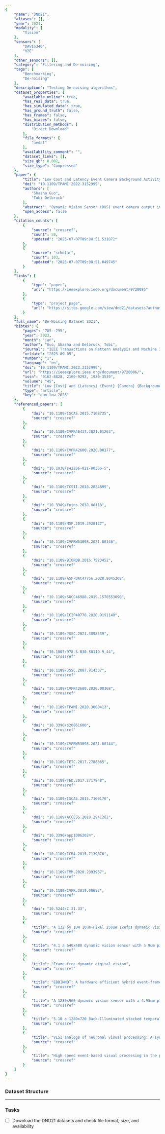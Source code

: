 ```yaml
---
{
    "name": "DND21",
    "aliases": [],
    "year": 2021,
    "modality": [
        "Vision"
    ],
    "sensors": [
        "DAVIS346",
        "V2E"
    ],
    "other_sensors": [],
    "category": "Filtering and De-noising",
    "tags": [
        "Benchmarking",
        "De-noising"
    ],
    "description": "Testing De-noising algorithms",
    "dataset_properties": {
        "available_online": true,
        "has_real_data": true,
        "has_simulated_data": true,
        "has_ground_truth": false,
        "has_frames": false,
        "has_biases": false,
        "distribution_methods": [
            "Direct Download"
        ],
        "file_formats": [
            "aedat"
        ],
        "availability_comment": "",
        "dataset_links": [],
        "size_gb": 0.002,
        "size_type": "Compressed"
    },
    "paper": {
        "title": "Low Cost and Latency Event Camera Background Activity Denoising",
        "doi": "10.1109/TPAMI.2022.3152999",
        "authors": [
            "Shasha Guo",
            "Tobi Delbruck"
        ],
        "abstract": "Dynamic Vision Sensor (DVS) event camera output includes uninformative background activity (BA) noise events that increase dramatically under dim lighting. Existing denoising algorithms are not effective under these high noise conditions. Furthermore, it is dif\ufb01cult to quantitatively compare algorithm accuracy. This paper proposes a novel framework to better quantify BA denoising algorithms by measuring receiver operating characteristics with known mixtures of signal and noise DVS events. New datasets for stationary and moving camera applications of DVS in surveillance and driving are used to compare 3 new low-cost algorithms: Algorithm 1 checks distance to past events using a tiny \ufb01xed size window and removes most of the BA while preserving most of the signal for stationary camera scenarios. Algorithm 2 uses a memory proportional to the number of pixels for improved correlation checking. Compared with existing methods, it removes more noise while preserving more signal. Algorithm 3 uses a lightweight multilayer perceptron classi\ufb01er driven by local event time surfaces to achieve the best accuracy over all datasets. The code and data are shared with the paper as DND21.",
        "open_access": false
    },
    "citation_counts": [
        {
            "source": "crossref",
            "count": 59,
            "updated": "2025-07-07T09:08:51.531872"
        },
        {
            "source": "scholar",
            "count": 103,
            "updated": "2025-07-07T09:08:51.049745"
        }
    ],
    "links": [
        {
            "type": "paper",
            "url": "https://ieeexplore.ieee.org/document/9720086"
        },
        {
            "type": "project_page",
            "url": "https://sites.google.com/view/dnd21/datasets?authuser=0"
        }
    ],
    "full_name": "De-Noising Dataset 2021",
    "bibtex": {
        "pages": "785--795",
        "year": 2023,
        "month": "jan",
        "author": "Guo, Shasha and Delbruck, Tobi",
        "journal": "IEEE Transactions on Pattern Analysis and Machine Intelligence",
        "urldate": "2023-09-05",
        "number": "1",
        "language": "en",
        "doi": "10.1109/TPAMI.2022.3152999",
        "url": "https://ieeexplore.ieee.org/document/9720086/",
        "issn": "0162-8828, 2160-9292, 1939-3539",
        "volume": "45",
        "title": "Low {Cost} and {Latency} {Event} {Camera} {Background} {Activity} {Denoising}",
        "type": "article",
        "key": "guo_low_2023"
    },
    "referenced_papers": [
        {
            "doi": "10.1109/ISCAS.2015.7168735",
            "source": "crossref"
        },
        {
            "doi": "10.1109/CVPR46437.2021.01263",
            "source": "crossref"
        },
        {
            "doi": "10.1109/CVPR42600.2020.00177",
            "source": "crossref"
        },
        {
            "doi": "10.1038/s42256-021-00356-5",
            "source": "crossref"
        },
        {
            "doi": "10.1109/TCSII.2018.2824899",
            "source": "crossref"
        },
        {
            "doi": "10.3389/fnins.2018.00118",
            "source": "crossref"
        },
        {
            "doi": "10.1109/MSP.2019.2928127",
            "source": "crossref"
        },
        {
            "doi": "10.1109/CVPRW53098.2021.00146",
            "source": "crossref"
        },
        {
            "doi": "10.1109/BIOROB.2016.7523452",
            "source": "crossref"
        },
        {
            "doi": "10.1109/ASP-DAC47756.2020.9045268",
            "source": "crossref"
        },
        {
            "doi": "10.1109/SOCC46988.2019.1570553690",
            "source": "crossref"
        },
        {
            "doi": "10.1109/ICIP40778.2020.9191148",
            "source": "crossref"
        },
        {
            "doi": "10.1109/JSSC.2021.3098539",
            "source": "crossref"
        },
        {
            "doi": "10.1007/978-3-030-80119-9_44",
            "source": "crossref"
        },
        {
            "doi": "10.1109/JSSC.2007.914337",
            "source": "crossref"
        },
        {
            "doi": "10.1109/CVPR42600.2020.00168",
            "source": "crossref"
        },
        {
            "doi": "10.1109/TPAMI.2020.3008413",
            "source": "crossref"
        },
        {
            "doi": "10.3390/s20061600",
            "source": "crossref"
        },
        {
            "doi": "10.1109/CVPRW53098.2021.00144",
            "source": "crossref"
        },
        {
            "doi": "10.1109/TETC.2017.2788865",
            "source": "crossref"
        },
        {
            "doi": "10.1109/TED.2017.2717848",
            "source": "crossref"
        },
        {
            "doi": "10.1109/ISCAS.2015.7169170",
            "source": "crossref"
        },
        {
            "doi": "10.1109/ACCESS.2019.2941282",
            "source": "crossref"
        },
        {
            "doi": "10.3390/app10062024",
            "source": "crossref"
        },
        {
            "doi": "10.1109/ICRA.2015.7139876",
            "source": "crossref"
        },
        {
            "doi": "10.1109/TMM.2020.2993957",
            "source": "crossref"
        },
        {
            "doi": "10.1109/CVPR.2019.00652",
            "source": "crossref"
        },
        {
            "doi": "10.5244/C.31.33",
            "source": "crossref"
        },
        {
            "title": "A 132 by 104 10um-Pixel 250uW 1kefps dynamic vision sensor with Pixel-Parallel noise and spatial redundancy suppression",
            "source": "crossref"
        },
        {
            "title": "4.1 a 640x480 dynamic vision sensor with a 9um pixel and 300Meps address-event representation",
            "source": "crossref"
        },
        {
            "title": "Frame-free dynamic digital vision",
            "source": "crossref"
        },
        {
            "title": "EBBINNOT: A hardware efficient hybrid event-frame tracker for stationary neuromorphic vision sensors",
            "source": "crossref"
        },
        {
            "title": "A 1280x960 dynamic vision sensor with a 4.95um pixel pitch and motion artifact minimization",
            "source": "crossref"
        },
        {
            "title": "5.10 a 1280x720 Back-Illuminated stacked temporal contrast event-based vision sensor with 4.86um pixels, 1.066GEPS readout, programmable Event-Rate controller and compressive data-formatting pipeline",
            "source": "crossref"
        },
        {
            "title": "VLSI analogs of neuronal visual processing: A synthesis of form and function",
            "source": "crossref"
        },
        {
            "title": "High speed event-based visual processing in the presence of noise",
            "source": "crossref"
        }
    ]
}
---
```


### Dataset Structure

______________________________________________________________________

### Tasks

- [ ] Download the DND21 datasets and check file format, size, and availability
